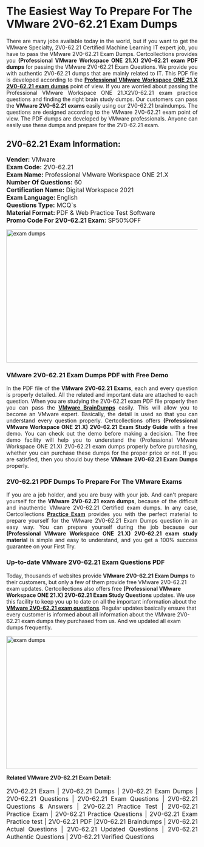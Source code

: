 <h1>The Easiest Way To Prepare For The VMware 2V0-62.21 Exam Dumps</h1> <p style="text-align:justify">There are many jobs available today in the world, but if you want to get the VMware Specialty, 2V0-62.21 Certified Machine Learning IT expert job, you have to pass the VMware 2V0-62.21 Exam Dumps. Certcollections provides you <strong>(Professional VMware Workspace ONE 21.X) 2V0-62.21 exam PDF dumps</strong> for passing the VMware 2V0-62.21 Exam Questions. We provide you with authentic 2V0-62.21 dumps that are mainly related to IT. This PDF file is developed according to the <a href="https://www.certsofficial.com/vmware/2v0-62.21-questions"><strong>Professional VMware Workspace ONE 21.X 2V0-62.21 exam dumps</strong></a> point of view. If you are worried about passing the Professional VMware Workspace ONE 21.X2V0-62.21 exam practice questions and finding the right brain study dumps. Our customers can pass the <strong>VMware 2V0-62.21 exams </strong>easily using our 2V0-62.21 braindumps. The questions are designed according to the VMware 2V0-62.21 exam point of view. The PDF dumps are developed by VMware professionals. Anyone can easily use these dumps and prepare for the 2V0-62.21 exam.</p> <h2><strong>2V0-62.21 Exam Information:</strong></h2> <p><span style="font-size:16px"><strong>Vender:</strong> VMware<br /> <strong>Exam Code:</strong> 2V0-62.21<br /> <strong>Exam Name:</strong> Professional VMware Workspace ONE 21.X<br /> <strong>Number Of Questions:</strong> 60<br /> <strong>Certification Name:</strong> Digital Workspace 2021<br /> <strong>Exam Language: </strong>English<br /> <strong>Questions Type:</strong> MCQ`s<br /> <strong>Material Format: </strong>PDF & Web Practice Test Software<br /> <strong>Promo Code For 2V0-62.21 Exam:</strong> SP50%OFF</span></p> <p><a href="https://www.certsofficial.com/vmware/2v0-62.21-questions" rel="no-follow"><img alt="exam dumps" src="https://www.certcollections.com/uploads/content/certsofficial.jpg" style="height:350px; width:750px" /></a></p> <h3><strong>VMware 2V0-62.21 Exam Dumps PDF with Free Demo</strong></h3> <p style="text-align:justify">In the PDF file of the <strong>VMware 2V0-62.21 Exams</strong>, each and every question is properly detailed. All the related and important data are attached to each question. When you are studying the 2V0-62.21 exam PDF file properly then you can pass the <a href="https://www.certsofficial.com/vmware-dumps"><strong>VMware BrainDumps</strong></a> easily. This will allow you to become an VMware expert. Basically, the detail is used so that you can understand every question properly. Certcollections offers <strong>(Professional VMware Workspace ONE 21.X) 2V0-62.21 Exam Study Guide</strong> with a free demo. You can check out the demo before making a decision. The free demo facility will help you to understand the (Professional VMware Workspace ONE 21.X) 2V0-62.21 exam dumps properly before purchasing, whether you can purchase these dumps for the proper price or not. If you are satisfied, then you should buy these <strong>VMware 2V0-62.21 Exam Dumps</strong> properly.</p> <h3><strong>2V0-62.21 PDF Dumps To Prepare For The VMware Exams</strong></h3> <p style="text-align:justify">If you are a job holder, and you are busy with your job. And can't prepare yourself for the <strong>VMware 2V0-62.21 exam dumps</strong>, because of the difficult and inauthentic VMware 2V0-62.21 Certified exam dumps. In any case, Certcollections <strong><a href="https://www.certsofficial.com/">Practice Exam</a></strong> provides you with the perfect material to prepare yourself for the VMware 2V0-62.21 Exam Dumps question in an easy way. You can prepare yourself during the job because our <strong>(Professional VMware Workspace ONE 21.X) 2V0-62.21 exam study material</strong> is simple and easy to understand, and you get a 100% success guarantee on your First Try.</p> <h3><strong>Up-to-date VMware 2V0-62.21 Exam Questions PDF</strong></h3> <p>Today, thousands of websites provide <strong>VMware 2V0-62.21 Exam Dumps</strong> to their customers, but only a few of them provide free VMware 2V0-62.21 exam updates. Certcollections also offers free <strong>(Professional VMware Workspace ONE 21.X) 2V0-62.21 Exam Study Questions</strong> updates. We use this facility to keep you up to date on all the important information about the <a href="https://www.certsofficial.com/vmware/2v0-62.21-questions"><strong>VMware 2V0-62.21 exam questions</strong></a>. Regular updates basically ensure that every customer is informed about all information about the VMware 2V0-62.21 exam dumps they purchased from us. And we updated all exam dumps frequently.</p> <p><a href="https://www.certsofficial.com/vmware/2v0-62.21-questions"><img alt="exam dumps " src="https://www.certcollections.com/uploads/content/certsofficial2.jpg" style="height:350px; width:750px" /></a></p> <p style="text-align:justify"><span style="font-size:14px"><strong>Related VMware 2V0-62.21 Exam Detail:</strong></span><br /> <br /> <span style="font-size:16px">2V0-62.21 Exam | 2V0-62.21 Dumps | 2V0-62.21 Exam Dumps | 2V0-62.21 Questions | 2V0-62.21 Exam Questions | 2V0-62.21 Questions & Answers | 2V0-62.21 Practice Test | 2V0-62.21 Practice Exam | 2V0-62.21 Practice Questions | 2V0-62.21 Exam Practice test | 2V0-62.21 PDF |2V0-62.21 Braindumps | 2V0-62.21 Actual Questions | 2V0-62.21 Updated Questions | 2V0-62.21 Authentic Questions | 2V0-62.21 Verified Questions</span></p>

